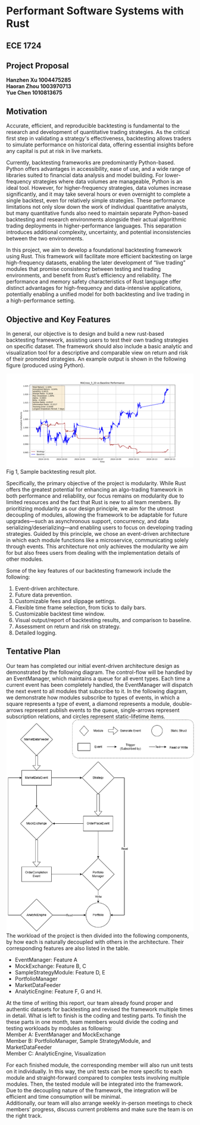 # **Performant Software Systems with Rust**

## **ECE 1724**

## **Project Proposal**

**Hanzhen Xu 1004475285**  
**Haoran Zhou 1003970713**  
**Yue Chen 1010813675**

## **Motivation**

Accurate, efficient, and reproducible backtesting is fundamental to the research and development of quantitative trading strategies. As the critical first step in validating a strategy's effectiveness, backtesting allows traders to simulate performance on historical data, offering essential insights before any capital is put at risk in live markets.

Currently, backtesting frameworks are predominantly Python-based. Python offers advantages in accessibility, ease of use, and a wide range of libraries suited to financial data analysis and model building. For lower-frequency strategies where data volumes are manageable, Python is an ideal tool. However, for higher-frequency strategies, data volumes increase significantly, and it may take several hours or even overnight to complete a single backtest, even for relatively simple strategies. These performance limitations not only slow down the work of individual quantitative analysts, but many quantitative funds also need to maintain separate Python-based backtesting and research environments alongside their actual algorithmic trading deployments in higher-performance languages. This separation introduces additional complexity, uncertainty, and potential inconsistencies between the two environments.

In this project, we aim to develop a foundational backtesting framework using Rust. This framework will facilitate more efficient backtesting on large high-frequency datasets, enabling the later development of “live trading” modules that promise consistency between testing and trading environments, and benefit from Rust’s efficiency and reliability. The performance and memory safety characteristics of Rust language offer distinct advantages for high-frequency and data-intensive applications, potentially enabling a unified model for both backtesting and live trading in a high-performance setting.

## **Objective and Key Features**

In general, our objective is to design and build a new rust-based backtesting framework, assisting users to test their own trading strategies on specific  dataset. The framework should also include a basic analytic and visualization tool for a descriptive and comparable view on return and risk of their promoted strategies. An example output is shown in the following figure (produced using Python).  

![Alt text][image1]  
Fig 1, Sample backtesting result plot.

Specifically, the primary objective of the project is modularity. While Rust offers the greatest potential for enhancing an algo-trading framework in both performance and reliability, our focus remains on modularity due to limited resources and the fact that Rust is new to all team members. By prioritizing modularity as our design principle, we aim for the utmost decoupling of modules, allowing the framework to be adaptable for future upgrades—such as asynchronous support, concurrency, and data serializing/deserializing—and enabling users to focus on developing trading strategies. Guided by this principle, we chose an event-driven architecture in which each module functions like a microservice, communicating solely through events. This architecture not only achieves the modularity we aim for but also frees users from dealing with the implementation details of other modules.

Some of the key features of our backtesting framework include the following:

1. Event-driven architecture.  
2. Future data prevention.  
3. Customizable fees and slippage settings.  
4. Flexible time frame selection, from ticks to daily bars.  
5. Customizable backtest time window.  
6. Visual output/report of backtesting results, and comparison to baseline.  
7. Assessment on return and risk on strategy.  
8. Detailed logging.

## **Tentative Plan**

Our team has completed our initial event-driven architecture design as demonstrated by the following diagram. The control-flow will be handled by an EventManager, which maintains a queue for all event types. Each time a current event has been completely handled, the EventManager will dispatch the next event to all modules that subscribe to it. In the following diagram, we demonstrate how modules subscribe to types of events, in which a square represents a type of event, a diamond represents a module, double-arrows represent publish events to the queue, single-arrows represent subscription relations, and circles represent static-lifetime items.  
![Alt text][image2]  
The workload of the project is then divided into the following components, by how each is naturally decoupled with others in the architecture. Their corresponding features are also listed in the table.

* EventManager: Feature A  
* MockExchange: Feature B, C  
* SampleStrategyModule: Feature D, E  
* PortfolioManager  
* MarketDataFeeder  
* AnalyticEngine: Feature F, G and H.

At the time of writing this report, our team already found proper and authentic datasets for backtesting and revised the framework multiple times in detail. What is left to finish is the coding and testing parts. To finish the these parts in one month, team members would divide the coding and testing workloads by modules as following:  
Member A: EventManager and MockExchange  
Member B: PortfolioManager, Sample StrategyModule, and MarketDataFeeder  
Member C: AnalyticEngine, Visualization

For each finished module, the corresponding member will also run unit tests on it individually. In this way, the unit tests can be more specific to each module and straight-forward compared to complex tests involving multiple modules. Then, the tested module will be integrated into the framework. Due to the decoupling nature of the framework, the integration will be efficient and time consumption will be minimal.  
Additionally, our team will also arrange weekly in-person meetings to check members’ progress, discuss current problems and make sure the team is on the right track.  

[image1]:resources/image/MACROSS_5_20_sample.png
[image2]:resources/image/CrabQuantArchitecture.png
